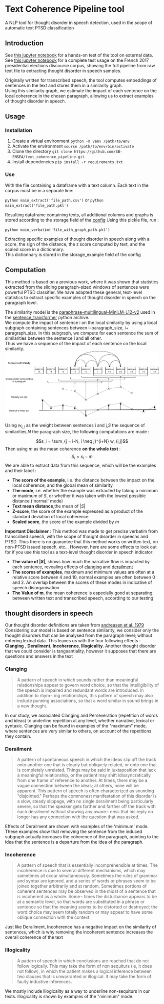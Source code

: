 # Text Coherence Pipeline tool

A NLP tool for thought disorder in speech detection, used in the scope of automatic text PTSD classification

## Introduction
See [this jupyter notebook](https://github.com/SB-ENSEA/text_coherence_pipeline/blob/main/example.ipynb) for a hands-on test of the tool on external data.  
See [this jupyter notebook](https://github.com/SB-ENSEA/text_coherence_pipeline/blob/main/demo/demo.ipynb) for a complete test usage on the French 2017 presidential elections discourse corpus, showing the full pipeline from raw text file to extracting thought disorder in speech samples.

Originally written for transcribed speech, the tool computes embeddings of sentences in the text and stores them in a similarity graph.  
Using this similarity graph, we estimate the impact of each sentence on the local coherence in the chosen paragraph, allowing us to extract examples of thought disorder in speech.  

## Usage
### Installation
1) Create a virtual environment `python -m venv /path/to/env`
2) Activate the environment `source /path/to/env/bin/activate`
3) Clone the directory `git clone https://github.com/SB-ENSEA/text_coherence_pipeline.git`
4) Install dependencies `pip install -r requirements.txt`
### Use
With the file containing a dataframe with a text column. Each text in the corpus must be in a separate line:  

`python main_extract('file_path.csv')` or `python main_extract('file_path.pkl')`  
  
Resulting dataframe containing texts, all additional columns and graphs is stored according to the storage field of the [config](https://github.com/SB-ENSEA/text_coherence_pipeline/blob/main/config.yaml)
Using this pickle file, run :  
  
`python main_verbatim('file_with_graph_path.pkl')`  
  
Extracting specific examples of thought disorder in speech along with a score, the sign of the distance, the z score computed by text, and the scaled score in a dictionnary.  
This dictionnary is stored in the storage_example field of the config

## Computation 
This method is based on a previous work, where it was shown that statistics extracted from the sliding paragraph-sized windows of sentences were powerful PTSD classifier. 
We have adapted these general, text-level statistics to extract specific examples of thought disorder in speech on the paragraph level.  

The similarity model is the [paraphrase-multilingual-MiniLM-L12-v2](https://huggingface.co/sentence-transformers/paraphrase-multilingual-MiniLM-L12-v2) used in the [sentence_transformer](https://www.sbert.net/) python archive.  
We compute the impact of sentence i on the local similarity by using a local subgraph containing sentences between i-paragraph_size, i+ paragraph_size. 
In this subgraph, we compute for each sentence the sum of similarities between the sentence i and all other.  
Thus we have a sequence of the impact of each sentence on the local similarity.  
![Summary of the computation pipeline](readme_files/pipeline1.jpg)

Using $w_{i,j}$ as the weight between sentences i and j,$S$ the sequence of similarities,$N$ the paragraph size, the following computations are made :  

$$s_i = \sum_{j = i-N, i \neq j}^{i+N} w_{i,j}$$
Then using $m$ as the mean coherence **on the whole text** :
$$S_i = s_i - m $$
We are able to extract data from this sequence, which will be the examples and their label : 
- **The score of the example**, i.e. the distance between the impact on the local coherence, and the global mean of similarity
- **The mode**, i.e. whether the example was extracted by taking a minimum or maximum of $S$, or whether it was taken with the lowest possible distance ('normal' mode)
- **Text mean distance**,the mean of $\lvert S \rvert$
- **Z-score**, the score of the example expressed as a product of the standard deviation of local coherence
- **Scaled score**, the score of the example divided by $m$

**Important Disclaimer** : This method was made to get precise verbatim from transcribed speech, with the scope of thought disorder in speechs and PTSD. Thus there is no guarantee that this method works on written text, on non-PTSD issued speech, etc... 
However, here are some effects to look out for if you use this tool as a text-level thought disorder in speech indicator:
- **The value of $\lvert S \rvert$**, shows how much the narrative flow is impacted by each sentence, revealing effects of [clanging](#clanging) and [derailment](#derailment)
- **The scores of examples**, maximum and minimum values are often at a relative score between 4 and 10, normal examples are often between 0 and 2. An overlap between the scores of these modes in indicative of speech disorganisation
- **The Value of m**, the mean coherence is especially good at separating between written text and transcribed speech, according to our testing

## thought disorders in speech
Our thought disorder definitions are taken from [andreasen et al. 1979](https://doi.org/10.1001/archpsyc.1979.01780120045006)
Considering our model is based on sentence similarity, we consider only the thought disorders that can be analysed from the paragraph level; without entering lexical data. 
This leaves us with the four following effects : **Clanging** , **Derailment**, **Incoherence**, **Illogicality**. Another thought disorder that we could consider is tangeantiality, however it supposes that there are questions and answers in the text

### Clanging
> A pattern of speech in which sounds rather
than meaningful relationships appear to govern word
choice, so that the intelligibility of the speech is impaired
and redundant words are introduced. In addition to rhym¬
ing relationships, this pattern of speech may also include
punning associations, so that a word similar in sound
brings in a new thought.

In our study, we associated Clanging and Perseveration (repetition of words and ideas) to underline repetition at any level, whether narrative, lexical or syntaxic. Clanging can be found in examples of the "maximum" mode, where sentences are very similar to others, on account of the repetitions they contain. 

### Derailment
>A pattern of spontaneous speech in which the ideas slip off the track onto another one that is clearly but obliquely related, or onto one that is completely unrelated. Things may be said in juxtaposition that lack a meaningful relationship, or the patient may shift idiosyncratically from one frame of reference to another. At times, there may be a vague connection between the ideas; at others, none will be apparent. This pattern of speech is often characterized as sounding "disjointed." Perhaps the commonest manifestation of this disorder is a slow, steady slippage, with no single derailment being particularly severe, so that the speaker gets farther and farther off the track with each derailment without showing any aware¬ ness that his reply no longer has any connection with the question that was asked.

Effects of Derailment are shown with examples of the 'minimum' mode. These examples show that removing the sentence from the induced subgraph actually increases the coherence of the paragraph, pointing to the idea that the sentence is a departure from the idea of the paragraph.  

### Incoherence
>A pattern of speech that is essentially
incomprehensible at times. The incoherence is due to
several different mechanisms, which may sometimes all
occur simultaneously. Sometimes the rules of grammar and
syntax are ignored, and a series of words or phrases seem
to be joined together arbitrarily and at random. Sometimes
portions of coherent sentences may be observed in the
midst of a sentence that is incoherent as a whole. Some¬
times the disturbance appears to be at a semantic level, so
that words are substituted in a phrase or sentence so that
the meaning seems to be distorted or destroyed; the word
choice may seem totally random or may appear to have
some oblique connection with the context.

Just like Derailment, Incoherence has a negative impact on the similarity of sentences, which is why removing the incoherent sentence increases the overall coherence of the text 

### Illogicality
>A pattern of speech in which conclusions are
reached that do not follow logically. This may take the
form of non sequiturs (ie, it does not follow), in which the
patient makes a logical inference between two clauses that
is unwarranted or illogical. It may take the form of faulty
inductive inferences.

We mostly include Illogicality as a way to underline non-sequiturs in our texts. Illogicality is shown by examples of the "minimum" mode.





